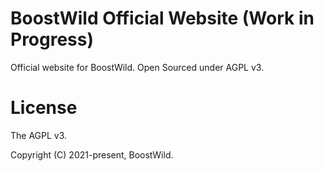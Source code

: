 # BoostWild Official Website (Work in Progress)

Official website for BoostWild. Open Sourced under AGPL v3.


# License


The AGPL v3.

Copyright (C) 2021-present, BoostWild.

